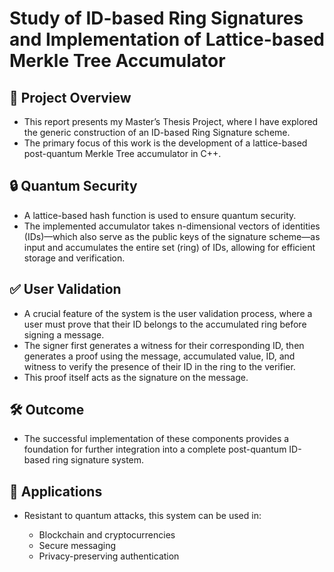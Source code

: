 # Study of ID-based Ring Signatures and Implementation of Lattice-based Merkle Tree Accumulator

## 📄 Project Overview

* This report presents my Master’s Thesis Project, where I have explored the generic construction of an ID-based Ring Signature scheme.
* The primary focus of this work is the development of a lattice-based post-quantum Merkle Tree accumulator in C++.

## 🔒 Quantum Security

* A lattice-based hash function is used to ensure quantum security.
* The implemented accumulator takes n-dimensional vectors of identities (IDs)—which also serve as the public keys of the signature scheme—as input and accumulates the entire set (ring) of IDs, allowing for efficient storage and verification.

## ✅ User Validation

* A crucial feature of the system is the user validation process, where a user must prove that their ID belongs to the accumulated ring before signing a message.
* The signer first generates a witness for their corresponding ID, then generates a proof using the message, accumulated value, ID, and witness to verify the presence of their ID in the ring to the verifier.
* This proof itself acts as the signature on the message.

## 🛠️ Outcome

* The successful implementation of these components provides a foundation for further integration into a complete post-quantum ID-based ring signature system.

## 🔐 Applications

* Resistant to quantum attacks, this system can be used in:

  * Blockchain and cryptocurrencies
  * Secure messaging
  * Privacy-preserving authentication

